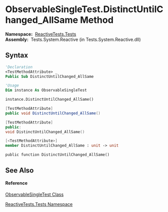 # ObservableSingleTest.DistinctUntilChanged\_AllSame Method

**Namespace:**  [ReactiveTests.Tests](ReactiveTests.Tests\ReactiveTests.Tests.md)  
**Assembly:**  Tests.System.Reactive (in Tests.System.Reactive.dll)

## Syntax

```vb
'Declaration
<TestMethodAttribute> _
Public Sub DistinctUntilChanged_AllSame
```

```vb
'Usage
Dim instance As ObservableSingleTest

instance.DistinctUntilChanged_AllSame()
```

```csharp
[TestMethodAttribute]
public void DistinctUntilChanged_AllSame()
```

```c++
[TestMethodAttribute]
public:
void DistinctUntilChanged_AllSame()
```

```fsharp
[<TestMethodAttribute>]
member DistinctUntilChanged_AllSame : unit -> unit 
```

```jscript
public function DistinctUntilChanged_AllSame()
```

## See Also

#### Reference

[ObservableSingleTest Class](ObservableSingleTest\ObservableSingleTest.md)

[ReactiveTests.Tests Namespace](ReactiveTests.Tests\ReactiveTests.Tests.md)




